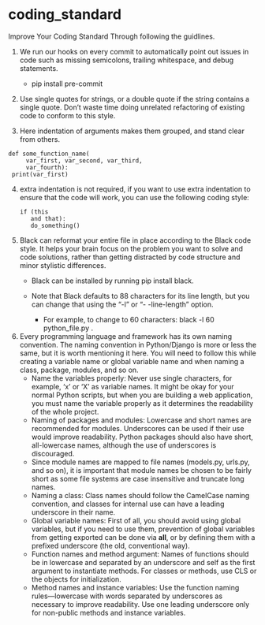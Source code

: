 # coding_standard
Improve Your Coding Standard Through following the guidlines.
1. We run our hooks on every commit to automatically point out issues in code such as missing semicolons, trailing whitespace, and debug statements.
   * pip install pre-commit

2. Use single quotes for strings, or a double quote if the string contains a single quote. Don’t waste time doing unrelated refactoring of existing code to conform to this style.
3. Here indentation of arguments makes them grouped, and stand clear from others.
  ``` 
  def some_function_name(
       var_first, var_second, var_third,
       var_fourth):
   print(var_first)
   ```
 4. extra indentation is not required, if you want to use extra indentation to ensure that the code will work, you can use the following coding style:
    ```
    if (this
       and that):
       do_something()
    ```
 5. Black can reformat your entire file in place according to the Black code style. It helps your brain focus on the problem you want to solve and code solutions, rather than getting distracted by code structure and minor stylistic differences.
      * Black can be installed by running pip install black.
      * Note that Black defaults to 88 characters for its line length, but you can change that using the “-l” or “- -line-length” option.

          * For example, to change to 60 characters: black -l 60 python_file.py .
  6. Every programming language and framework has its own naming convention. The naming convention in Python/Django is more or less the same, but it is worth mentioning it here. You will need to follow this while creating a variable name or global variable name and when naming a class, package, modules, and so on.
      * Name the variables properly: Never use single characters, for example, ‘x’ or ‘X’ as variable names. It might be okay for your normal Python scripts, but when you are building a web application, you must name the variable properly as it determines the readability of the whole project.
      * Naming of packages and modules: Lowercase and short names are recommended for modules. Underscores can be used if their use would improve readability. Python packages should also have short, all-lowercase names, although the use of underscores is discouraged.
      * Since module names are mapped to file names (models.py, urls.py, and so on), it is important that module names be chosen to be fairly short as some file systems are case insensitive and truncate long names.
      * Naming a class: Class names should follow the CamelCase naming convention, and classes for internal use can have a leading underscore in their name.
      * Global variable names: First of all, you should avoid using global variables, but if you need to use them, prevention of global variables from getting exported can be done via __all__, or by defining them with a prefixed underscore (the old, conventional way).
      * Function names and method argument: Names of functions should be in lowercase and separated by an underscore and self as the first argument to instantiate methods. For classes or methods, use CLS or the objects for initialization.
      * Method names and instance variables: Use the function naming rules—lowercase with words separated by underscores as necessary to improve readability. Use one leading underscore only for non-public methods and instance variables.
